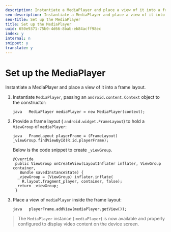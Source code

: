 ```yaml
---
description: Instantiate a MediaPlayer and place a view of it into a frame layout.
seo-description: Instantiate a MediaPlayer and place a view of it into a frame layout.
seo-title: Set up the MediaPlayer
title: Set up the MediaPlayer
uuid: 650e9371-75b0-4d66-8bab-eb84acff98ec
index: y
internal: n
snippet: y
translate: y
---
```


# Set up the MediaPlayer

Instantiate a MediaPlayer and place a view of it into a frame layout.


1. Instantiate `MediaPlayer`, passing an `android.content.Context` object to the constructor:

   ```
   java   MediaPlayer mediaPlayer = new MediaPlayer(context);
   ```

1. Provide a frame layout ( `android.widget.FrameLayout`) to hold a `ViewGroup` of `mediaPlayer`:



   ```
   java   FrameLayout playerFrame = (FrameLayout) _viewGroup.findViewById(R.id.playerFrame);
   ```


   Below is the code snippet to create `_viewGroup`. 

   ```
   @Override 
    public ViewGroup onCreateView(LayoutInflater inflater, ViewGroup container, 
      Bundle savedInstanceState) { 
     _viewGroup = (ViewGroup) inflater.inflate( 
       R.layout.fragment_player, container, false); 
     return _viewGroup; 
    }
   ```

1. Place a view of `mediaPlayer` inside the frame layout:

   ```
   java   playerFrame.addView(mediaPlayer.getView());
   ```

>The `MediaPlayer` instance ( `mediaPlayer`) is now available and properly configured to display video content on the device screen. 
